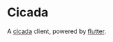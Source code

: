 # Cicada

A [cicada](https://github.com/mebtte/cicada) client, powered by [flutter](https://flutter.dev).
